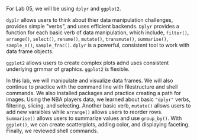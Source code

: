 
For Lab 05, we will be using `dplyr` and `ggplot2`. 

`dyplr` allows users to think about thier data manipulation challenges, provides simple "verbs", and uses efficient backends. `Dplyr` provides a function for each basic verb of data manipulation, which include, `filter()`, `arrange()`, `select()`, `rename()`, `mutate()`, `transmute()`, `summarise()`, `sample_n()`, `sample_frac()`. `dplyr` is a powerful, consistent tool to work with data frame objects.

`ggplot2` allows users to create complex plots adnd uses consistent underlying grmmar of graphics. `ggplot2` is flexible.

In this lab, we will manipulate and visualize data frames. We will also continue to practice with the command line with filestructure and shell commands. We also installed packages and practice creating a path for images. Using the NBA players data, we learned about basic `"dplyr"` verbs, filtering, slicing, and selecting. Another basic verb, `mutate()` allows users to add new varaibles while `arrange()` allows users to reorder rows. `Summarise()` allows users to summarize values and use `group_by()`. With `ggplot()`, we can create scatterplots, adding color, and displaying faceting. Finally, we reviewed shell commands.




